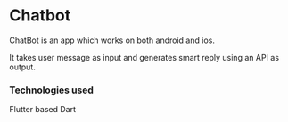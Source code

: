 # Chatbot

ChatBot is an app which works on both android and ios.

It takes user message as input and generates smart reply using an API as output.

### Technologies used

Flutter based Dart
